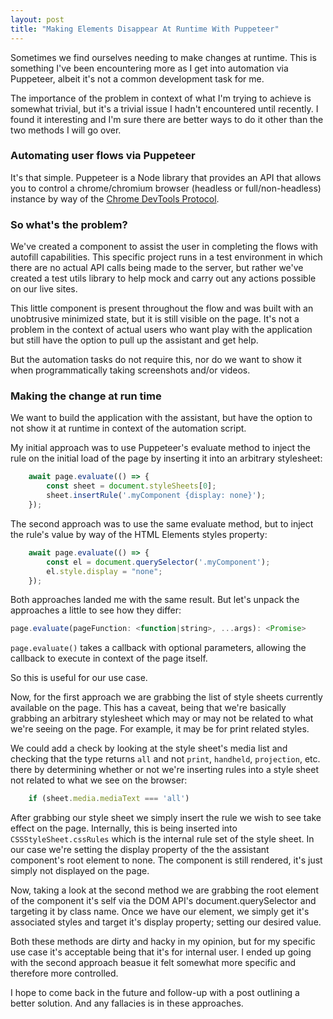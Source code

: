 ```yaml
---
layout: post
title: "Making Elements Disappear At Runtime With Puppeteer"
---
```

Sometimes we find ourselves needing to make changes at runtime. This is something I've been encountering more as I get into automation via Puppeteer, albeit it's not a common development task for me.

The importance of the problem in context of what I'm trying to achieve is somewhat trivial, but it's a trivial issue I hadn't encountered until recently. I found it interesting and I'm sure there are better ways to do it other than the two methods I will go over.

### Automating user flows via Puppeteer 

It's that simple. Puppeteer is a Node library that provides an API that allows you to control a chrome/chromium browser (headless or full/non-headless) instance by way of the [Chrome DevTools Protocol](https://chromedevtools.github.io/devtools-protocol/). 

### So what's the problem?

We've created a component to assist the user in completing the flows with autofill capabilities. This specific project runs in a test environment in which there are no actual API calls being made to the server, but rather we've created a test utils library to help mock and carry out any actions possible on our live sites.

This little component is present throughout the flow and was built with an unobtrusive minimized state, but it is still visible on the page. It's not a problem in the context of actual users who want play with the application but still have the option to pull up the assistant and get help.

But the automation tasks do not require this, nor do we want to show it when programmatically taking screenshots and/or videos.

### Making the change at run time

We want to build the application with the assistant, but have the option to not show it at runtime in context of the automation script.

My initial approach was to use Puppeteer's evaluate method to inject the rule on the initial load of the page by inserting it into an arbitrary stylesheet:

```JavaScript
    await page.evaluate(() => {
        const sheet = document.styleSheets[0];
        sheet.insertRule('.myComponent {display: none}');
    });
```

The second approach was to use the same evaluate method, but to inject the rule's value by way of the HTML Elements styles property:

```JavaScript
    await page.evaluate(() => {
        const el = document.querySelector('.myComponent');
        el.style.display = "none";
    });
```            


Both approaches landed me with the same result. But let's unpack the approaches a little to see how they differ:

```JavaScript 
page.evaluate(pageFunction: <function|string>, ...args): <Promise>
```

`page.evaluate()` takes a callback with optional parameters, allowing the callback to execute in context of the page itself.

So this is useful for our use case.

Now, for the first approach we are grabbing the list of style sheets currently available on the page. This has a caveat, being that we're basically grabbing an arbitrary stylesheet which may or may not be related to what we're seeing on the page. For example, it may be for print related styles. 

We could add a check by looking at the style sheet's media list and checking that the type returns `all` and not `print`, `handheld`, `projection`, etc. there by determining whether or not we're inserting rules into a style sheet not related to what we see on the browser:

```JavaScript
    if (sheet.media.mediaText === 'all')
```

After grabbing our style sheet we simply insert the rule we wish to see take effect on the page. Internally, this is being inserted into `CSSStyleSheet.cssRules` which is the internal rule set of the style sheet. 
In our case we're setting the display property of the the assistant component's root element to none. The component is still rendered, it's just simply not displayed on the page. 

Now, taking a look at the second method we are grabbing the root element of the component it's self via the DOM API's document.querySelector and targeting it by class name. Once we have our element, we simply get it's associated styles and target it's display property; setting our desired value.

Both these methods are dirty and hacky in my opinion, but for my specific use case it's acceptable being that it's for internal user. I ended up going with the second approach beasue it felt somewhat more specific and therefore more controlled.

I hope to come back in the future and follow-up with a post outlining a better solution. And any fallacies is in these approaches.
